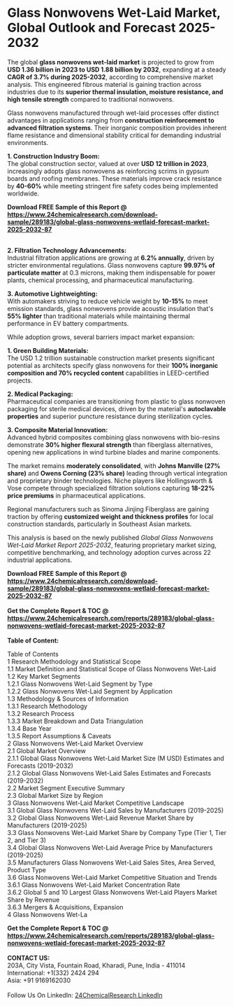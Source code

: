 <h1>Glass Nonwovens Wet-Laid Market, Global Outlook and Forecast 2025-2032</h1><p>The global <strong>glass nonwovens wet-laid market</strong> is projected to grow from <strong>USD 1.36 billion in 2023 to USD 1.88 billion by 2032</strong>, expanding at a steady <strong>CAGR of 3.7% during 2025-2032</strong>, according to comprehensive market analysis. This engineered fibrous material is gaining traction across industries due to its <strong>superior thermal insulation, moisture resistance, and high tensile strength</strong> compared to traditional nonwovens.</p><p>Glass nonwovens manufactured through wet-laid processes offer distinct advantages in applications ranging from <strong>construction reinforcement to advanced filtration systems</strong>. Their inorganic composition provides inherent flame resistance and dimensional stability critical for demanding industrial environments.</p><p><strong>1. Construction Industry Boom:</strong><br>
The global construction sector, valued at over <strong>USD 12 trillion in 2023</strong>, increasingly adopts glass nonwovens as reinforcing scrims in gypsum boards and roofing membranes. These materials improve crack resistance by <strong>40-60%</strong> while meeting stringent fire safety codes being implemented worldwide.</p><div><b>Download FREE Sample of this Report @ 
            <a href="https://www.24chemicalresearch.com/download-sample/289183/global-glass-nonwovens-wetlaid-forecast-market-2025-2032-87">
            https://www.24chemicalresearch.com/download-sample/289183/global-glass-nonwovens-wetlaid-forecast-market-2025-2032-87</a></b></div><br><p><strong>2. Filtration Technology Advancements:</strong><br>
Industrial filtration applications are growing at <strong>6.2% annually</strong>, driven by stricter environmental regulations. Glass nonwovens capture <strong>99.97% of particulate matter</strong> at 0.3 microns, making them indispensable for power plants, chemical processing, and pharmaceutical manufacturing.</p><p><strong>3. Automotive Lightweighting:</strong><br>
With automakers striving to reduce vehicle weight by <strong>10-15%</strong> to meet emission standards, glass nonwovens provide acoustic insulation that's <strong>55% lighter</strong> than traditional materials while maintaining thermal performance in EV battery compartments.</p><p>While adoption grows, several barriers impact market expansion:</p><p><strong>1. Green Building Materials:</strong><br>
The USD 1.2 trillion sustainable construction market presents significant potential as architects specify glass nonwovens for their <strong>100% inorganic composition and 70% recycled content</strong> capabilities in LEED-certified projects.</p><p><strong>2. Medical Packaging:</strong><br>
Pharmaceutical companies are transitioning from plastic to glass nonwoven packaging for sterile medical devices, driven by the material's <strong>autoclavable properties</strong> and superior puncture resistance during sterilization cycles.</p><p><strong>3. Composite Material Innovation:</strong><br>
Advanced hybrid composites combining glass nonwovens with bio-resins demonstrate <strong>30% higher flexural strength</strong> than fiberglass alternatives, opening new applications in wind turbine blades and marine components.</p><p>The market remains <strong>moderately consolidated</strong>, with <strong>Johns Manville (27% share)</strong> and <strong>Owens Corning (23% share)</strong> leading through vertical integration and proprietary binder technologies. Niche players like Hollingsworth &amp; Vose compete through specialized filtration solutions capturing <strong>18-22% price premiums</strong> in pharmaceutical applications.</p><p>Regional manufacturers such as Sinoma Jinjing Fiberglass are gaining traction by offering <strong>customized weight and thickness profiles</strong> for local construction standards, particularly in Southeast Asian markets.</p><p>This analysis is based on the newly published <em>Global Glass Nonwovens Wet-Laid Market Report 2025-2032</em>, featuring proprietary market sizing, competitive benchmarking, and technology adoption curves across 22 industrial applications.</p><div><b>Download FREE Sample of this Report @ 
            <a href="https://www.24chemicalresearch.com/download-sample/289183/global-glass-nonwovens-wetlaid-forecast-market-2025-2032-87">
            https://www.24chemicalresearch.com/download-sample/289183/global-glass-nonwovens-wetlaid-forecast-market-2025-2032-87</a></b></div><br><div><b>Get the Complete Report & TOC @ 
            <a href="https://www.24chemicalresearch.com/reports/289183/global-glass-nonwovens-wetlaid-forecast-market-2025-2032-87">
            https://www.24chemicalresearch.com/reports/289183/global-glass-nonwovens-wetlaid-forecast-market-2025-2032-87</a></b></div><br>
            <b>Table of Content:</b><p>Table of Contents<br />
1 Research Methodology and Statistical Scope<br />
1.1 Market Definition and Statistical Scope of Glass Nonwovens Wet-Laid<br />
1.2 Key Market Segments<br />
1.2.1 Glass Nonwovens Wet-Laid Segment by Type<br />
1.2.2 Glass Nonwovens Wet-Laid Segment by Application<br />
1.3 Methodology & Sources of Information<br />
1.3.1 Research Methodology<br />
1.3.2 Research Process<br />
1.3.3 Market Breakdown and Data Triangulation<br />
1.3.4 Base Year<br />
1.3.5 Report Assumptions & Caveats<br />
2 Glass Nonwovens Wet-Laid Market Overview<br />
2.1 Global Market Overview<br />
2.1.1 Global Glass Nonwovens Wet-Laid Market Size (M USD) Estimates and Forecasts (2019-2032)<br />
2.1.2 Global Glass Nonwovens Wet-Laid Sales Estimates and Forecasts (2019-2032)<br />
2.2 Market Segment Executive Summary<br />
2.3 Global Market Size by Region<br />
3 Glass Nonwovens Wet-Laid Market Competitive Landscape<br />
3.1 Global Glass Nonwovens Wet-Laid Sales by Manufacturers (2019-2025)<br />
3.2 Global Glass Nonwovens Wet-Laid Revenue Market Share by Manufacturers (2019-2025)<br />
3.3 Glass Nonwovens Wet-Laid Market Share by Company Type (Tier 1, Tier 2, and Tier 3)<br />
3.4 Global Glass Nonwovens Wet-Laid Average Price by Manufacturers (2019-2025)<br />
3.5 Manufacturers Glass Nonwovens Wet-Laid Sales Sites, Area Served, Product Type<br />
3.6 Glass Nonwovens Wet-Laid Market Competitive Situation and Trends<br />
3.6.1 Glass Nonwovens Wet-Laid Market Concentration Rate<br />
3.6.2 Global 5 and 10 Largest Glass Nonwovens Wet-Laid Players Market Share by Revenue<br />
3.6.3 Mergers & Acquisitions, Expansion<br />
4 Glass Nonwovens Wet-La</p><div><b>Get the Complete Report & TOC @ 
            <a href="https://www.24chemicalresearch.com/reports/289183/global-glass-nonwovens-wetlaid-forecast-market-2025-2032-87">
            https://www.24chemicalresearch.com/reports/289183/global-glass-nonwovens-wetlaid-forecast-market-2025-2032-87</a></b></div><br><b>CONTACT US:</b><br>
            203A, City Vista, Fountain Road, Kharadi, Pune, India - 411014<br>
            International: +1(332) 2424 294<br>
            Asia: +91 9169162030 <br><br>
            Follow Us On LinkedIn: <a href="https://www.linkedin.com/company/24chemicalresearch/">24ChemicalResearch LinkedIn</a>